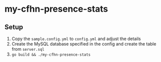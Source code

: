 # my-cfhn-presence-stats

## Setup
1. Copy the `sample.config.yml` to `config.yml` and adjust the details
2. Create the MySQL database specified in the config and create the table from `server.sql`
3. `go build && ./my-cfhn-presence-stats`
